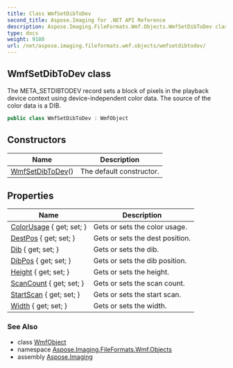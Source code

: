 ```yaml
---
title: Class WmfSetDibToDev
second_title: Aspose.Imaging for .NET API Reference
description: Aspose.Imaging.FileFormats.Wmf.Objects.WmfSetDibToDev class. The META_SETDIBTODEV record sets a block of pixels in the playback device context using deviceindependent color data. The source of the color data is a DIB
type: docs
weight: 9180
url: /net/aspose.imaging.fileformats.wmf.objects/wmfsetdibtodev/
---
```

## WmfSetDibToDev class

The META_SETDIBTODEV record sets a block of pixels in the playback device context using device-independent color data. The source of the color data is a DIB.

```csharp
public class WmfSetDibToDev : WmfObject
```

## Constructors

| Name | Description |
| --- | --- |
| [WmfSetDibToDev](wmfsetdibtodev/)() | The default constructor. |

## Properties

| Name | Description |
| --- | --- |
| [ColorUsage](../../aspose.imaging.fileformats.wmf.objects/wmfsetdibtodev/colorusage/) { get; set; } | Gets or sets the color usage. |
| [DestPos](../../aspose.imaging.fileformats.wmf.objects/wmfsetdibtodev/destpos/) { get; set; } | Gets or sets the dest position. |
| [Dib](../../aspose.imaging.fileformats.wmf.objects/wmfsetdibtodev/dib/) { get; set; } | Gets or sets the dib. |
| [DibPos](../../aspose.imaging.fileformats.wmf.objects/wmfsetdibtodev/dibpos/) { get; set; } | Gets or sets the dib position. |
| [Height](../../aspose.imaging.fileformats.wmf.objects/wmfsetdibtodev/height/) { get; set; } | Gets or sets the height. |
| [ScanCount](../../aspose.imaging.fileformats.wmf.objects/wmfsetdibtodev/scancount/) { get; set; } | Gets or sets the scan count. |
| [StartScan](../../aspose.imaging.fileformats.wmf.objects/wmfsetdibtodev/startscan/) { get; set; } | Gets or sets the start scan. |
| [Width](../../aspose.imaging.fileformats.wmf.objects/wmfsetdibtodev/width/) { get; set; } | Gets or sets the width. |

### See Also

* class [WmfObject](../wmfobject/)
* namespace [Aspose.Imaging.FileFormats.Wmf.Objects](../../aspose.imaging.fileformats.wmf.objects/)
* assembly [Aspose.Imaging](../../)


